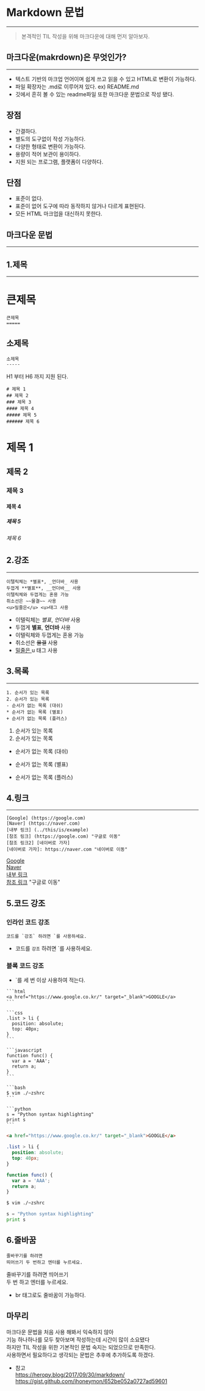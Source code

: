 # Markdown 문법
***

>본격적인 TIL 작성을 위해 마크다운에 대해 먼저 알아보자.

## 마크다운(makrdown)은 무엇인가?
***
- 텍스트 기반의 마크업 언어이며 쉽게 쓰고 읽을 수 있고 HTML로 변환이 가능하다.
- 파일 확장자는 .md로 이루어져 있다. ex) README.md
- 깃에서 흔히 볼 수 있는 readme파일 또한 마크다운 문법으로 작성 됐다.

## 장점
- 간결하다.
- 별도의 도구없이 작성 가능하다.
- 다양한 형태로 변환이 가능하다.
- 용량이 적어 보관이 용이하다.
- 지원 되는 프로그램, 플랫폼이 다양하다.

## 단점
- 표준이 없다.
- 표준이 없어 도구에 따라 동작하지 않거나 다르게 표현된다.
- 모든 HTML 마크업을 대신하지 못한다.

## 마크다운 문법
***

## 1.제목
***


큰제목
====
```
큰제목
=====
```
소제목
-----
```
소제목
-----
```

H1 부터 H6 까지 지원 된다.

```
# 제목 1
## 제목 2
### 제목 3
#### 제목 4
##### 제목 5
###### 제목 6
```
# 제목 1
## 제목 2
### 제목 3
#### 제목 4
##### 제목 5
###### 제목 6

## 2.강조
***
```
이텔릭체는 *별표*, _언더바_ 사용
두껍게 **별표**, __언더바__ 사용
이텔릭체와 두껍게는 혼용 가능
취소선은 ~~물결~~ 사용
<u>밀줄은</u> <u>태그 사용
```

- 이텔릭체는 *별표*, _언더바_ 사용  
- 두껍게 **별표**, __언더바__ 사용  
- 이텔릭체와 두껍게는 혼용 가능  
- 취소선은 ~~물결~~ 사용  
- <u> 밀줄은 </u> u 태그 사용

## 3.목록
***

```
1. 순서가 있는 목록
2. 순서가 있는 목록
- 순서가 없는 목록 (대쉬)
* 순서가 없는 목록 (별표)
+ 순서가 없는 목록 (플러스)
```
1. 순서가 있는 목록
2. 순서가 있는 목록
- 순서가 없는 목록 (대쉬)
* 순서가 없는 목록 (별표)
+ 순서가 없는 목록 (플러스)

## 4.링크
***

```
[Google] (https://google.com)
[Naver] (https://naver.com)
[내부 링크] (../this/is/example)
[참조 링크] (https://google.com) "구글로 이동"
[참조 링크2] [네이버로 가자]
[네이버로 가자]: https://naver.com "네이버로 이동"  
```
[Google](https://google.com)  
[Naver](https://naver.com)  
[내부 링크](../this/is/example)  
[참조 링크](https://google.com) "구글로 이동"  


## 5.코드 강조

### 인라인 코드 강조
```
코드를 `강조` 하려면 `를 사용하세요.
```
- 코드를 `강조` 하려면 `를 사용하세요.

### 블록 코드 강조
- `를 세 번 이상 사용하여 적는다. 

````
```html
<a href="https://www.google.co.kr/" target="_blank">GOOGLE</a>
```

```css
.list > li {
  position: absolute;
  top: 40px;
}
```

```javascript
function func() {
  var a = 'AAA';
  return a;
}
```

```bash
$ vim ./~zshrc
```

```python
s = "Python syntax highlighting"
print s
```
````
```html
<a href="https://www.google.co.kr/" target="_blank">GOOGLE</a>
```

```css
.list > li {
  position: absolute;
  top: 40px;
}
```

```javascript
function func() {
  var a = 'AAA';
  return a;
}
```

```bash
$ vim ./~zshrc
```

```python
s = "Python syntax highlighting"
print s
```

## 6.줄바꿈
```
줄바꾸기를 하려면  
띄어쓰기 두 번하고 엔터를 누르세요.
```
줄바꾸기를 하려면 띄어쓰기  
두 번 하고 엔터를 누르세요.
- br 태그로도 줄바꿈이 가능하다.

## 마무리
마크다운 문법을 처음 사용 해봐서 익숙하지 않아  
기능 하나하나를 모두 찾아보며 작성하는데 시간이 많이 소요됐다  
하지만 TIL 작성을 위한 기본적인 문법 숙지는 되었으므로 만족한다.  
사용하면서 필요하다고 생각되는 문법은 추후에 추가하도록 하겠다.

+ 참고  
https://heropy.blog/2017/09/30/markdown/  
https://gist.github.com/ihoneymon/652be052a0727ad59601














